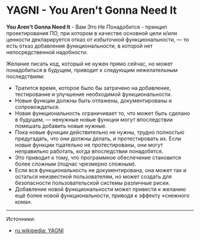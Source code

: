 # YAGNI - You Aren't Gonna Need It

**You Aren't Gonna Need It** - Вам Это Не Понадобится - принцип проектирования ПО, при котором в качестве основной цели и/или ценности декларируется отказ от избыточной функциональности, — то есть отказ добавления функциональности, в которой нет непосредственной надобности.

Желание писать код, который не нужен прямо сейчас, но может понадобиться в будущем, приводит к следующим нежелательным последствиям:

- Тратится время, которое было бы затрачено на добавление, тестирование и улучшение необходимой функциональности.
- Новые функции должны быть отлажены, документированы и сопровождаться.
- Новая функциональность ограничивает то, что может быть сделано в будущем, — ненужные новые функции могут впоследствии помешать добавить новые нужные.
- Пока новые функции действительно не нужны, трудно полностью предугадать, что они должны делать, и протестировать их. Если новые функции тщательно не протестированы, они могут неправильно работать, когда впоследствии понадобятся.
- Это приводит к тому, что программное обеспечение становится более сложным (подчас чрезмерно сложным).
- Если вся функциональность не документирована, она может так и остаться неизвестной пользователям, но может создать для безопасности пользовательской системы различные риски.
- Добавление новой функциональности может привести к желанию ещё более новой функциональности, приводя к эффекту «снежного кома».

---

Источники:

- [ru.wikipedia: YAGNI](https://ru.wikipedia.org/wiki/YAGNI)